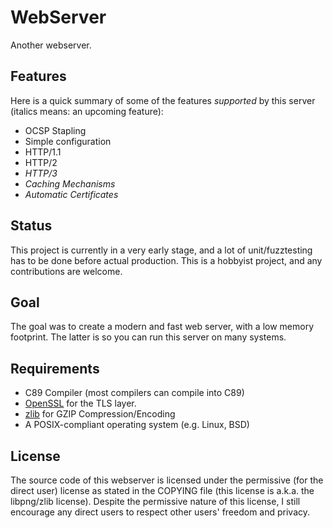 # WebServer
Another webserver.

## Features
Here is a quick summary of some of the features *supported* by this server (italics means: an upcoming feature):
* OCSP Stapling
* Simple configuration
* HTTP/1.1
* HTTP/2
* _HTTP/3_
* _Caching Mechanisms_
* _Automatic Certificates_

## Status
This project is currently in a very early stage, and a lot of unit/fuzztesting has to be done before actual production. This is a hobbyist project, and any contributions are welcome.

## Goal
The goal was to create a modern and fast web server, with a low memory footprint. The latter is so you can run this server on many systems.

## Requirements
* C89 Compiler (most compilers can compile into C89)
* [OpenSSL](https://www.openssl.org/ "OpenSSL") for the TLS layer.
* [zlib](https://zlib.net/ "zlib") for GZIP Compression/Encoding
* A POSIX-compliant operating system (e.g. Linux, BSD)

## License
The source code of this webserver is licensed under the permissive (for the direct user) license as stated in the COPYING file (this license is a.k.a. the libpng/zlib license).
Despite the permissive nature of this license, I still encourage any direct users to respect other users' freedom and privacy.
